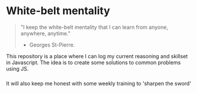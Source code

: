 # White-belt mentality
> "I keep the white-belt mentality that I can learn from anyone, anywhere, anytime." 
> - Georges St-Pierre.

This repository is a place where I can log my current reasoning and skillset in Javascript.
The idea is to create some solutions to common problems using JS.

###
It will also keep me honest with some weekly training to 'sharpen the sword'